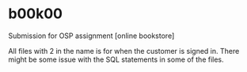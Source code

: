 # b00k00
Submission for OSP assignment [online bookstore]

All files with 2 in the name is for when the customer is signed in. There might be some issue with the SQL statements in some of the files.
